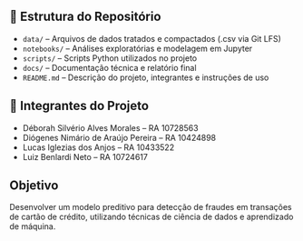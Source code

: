 ## 📁 Estrutura do Repositório

- `data/` – Arquivos de dados tratados e compactados (.csv via Git LFS)
- `notebooks/` – Análises exploratórias e modelagem em Jupyter
- `scripts/` – Scripts Python utilizados no projeto
- `docs/` – Documentação técnica e relatório final
- `README.md` – Descrição do projeto, integrantes e instruções de uso

## 👥 Integrantes do Projeto

- Déborah Silvério Alves Morales – RA 10728563
- Diógenes Nimário de Araújo Pereira – RA 10424898
- Lucas Iglezias dos Anjos – RA 10433522
- Luiz Benlardi Neto – RA 10724617

## Objetivo

Desenvolver um modelo preditivo para detecção de fraudes em transações de cartão de crédito, utilizando técnicas de ciência de dados e aprendizado de máquina.
